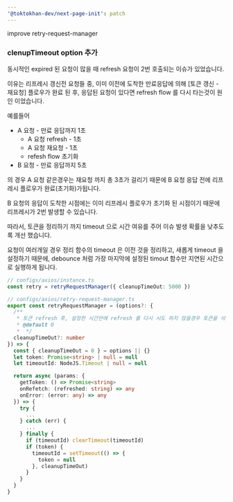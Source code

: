 ```yaml
---
'@toktokhan-dev/next-page-init': patch
---
```


improve retry-request-manager

### clenupTimeout option 추가

동시적인 expired 된 요청이 많을 때 refresh 요청이 2번 호출되는 이슈가 있었습니다.

이유는 리프레시 갱신전 요청들 중, 이미 이전에 도착한 만료응답에 의해 [토큰 갱신 - 재요청] 플로우가 완료 된 후, 응답된 요청이 있다면 refresh flow 를 다시 타는것이 원인 이었습니다.

예를들어

- A 요청 - 만료 응답까지 1초
  - A 요청 refresh - 1초
  - A 요청 재요청 - 1초
  - refesh flow 초기화
- B 요청 - 만료 응답까지 5초

의 경우 A 요청 같은경우는 재요청 까지 총 3초가 걸리기 때문에 B 요청 응답 전에 리프레시 플로우가 완료(초기화)가됩니다.

B 요청의 응답이 도착한 시점에는 이미 리프레시 플로우가 초기화 된 시점이기 때문에 리프레시가 2번 발생할 수 있습니다.

따라서, 토큰을 정리하기 까지 timeout 으로 시간 여유를 주어 이슈 발생 확률을 낮추도록 개선 했습니다.

요청이 여러개일 경우 정리 함수의 timeout 은 이전 것을 정리하고, 새롭게 timeout 을 설정하기 때문에, debounce 처럼 가장 마지막에 설정된 timout 함수만 지연된 시간으로 실행하게 됩니다.

```ts
// configs/axios/instance.ts
const retry = retryRequestManager({ cleanupTimeOut: 5000 })
```

```ts
// configs/axios/retry-request-manager.ts
export const retryRequestManager = (options?: {
  /**
   * 토큰 refresh 후, 설정한 시간안에 refresh 를 다시 시도 하지 않을경우 토큰을 삭제합니다.
   * @default 0
   *  */
  cleanupTimeOut?: number
}) => {
  const { cleanupTimeOut = 0 } = options || {}
  let token: Promise<string> | null = null
  let timeoutId: NodeJS.Timeout | null = null

  return async (params: {
    getToken: () => Promise<string>
    onRefetch: (refreshed: string) => any
    onError: (error: any) => any
  }) => {
    try {
      ...
    } catch (err) {
      ...
    } finally {
      if (timeoutId) clearTimeout(timeoutId)
      if (token) {
        timeoutId = setTimeout(() => {
          token = null
        }, cleanupTimeOut)
      }
    }
  }
}
```
